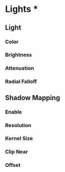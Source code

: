 # Lights \*

## Light

### Color

### Brightness

### Attenuation

### Radial Falloff

## Shadow Mapping

### Enable

### Resolution

### Kernel Size

### Clip Near

### Offset

